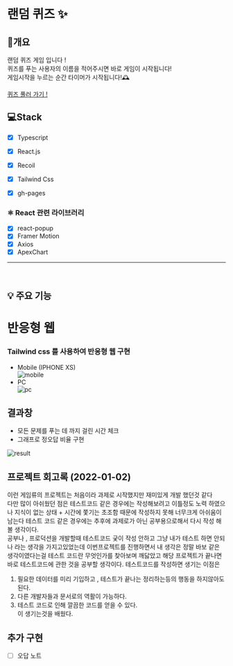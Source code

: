 # 랜덤 퀴즈 ✨

## 📖개요
랜덤 퀴즈 게임 입니다 !<br />
퀴즈를 푸는 사용자의 이름을 적어주시면 바로 게임이 시작됩니다!<br />
게임시작을 누르는 순간 타이머가 시작됩니다!🕰<br />


[퀴즈 풀러 가기 !](https://seung-gumon.github.io/quiz-app-front/)



## 💻Stack
- [X] Typescript
- [X] React.js
- [X] Recoil
- [X] Tailwind Css
- [X] gh-pages


### ⚛️ React 관련 라이브러리
- [X] react-popup
- [X] Framer Motion
- [X] Axios
- [X] ApexChart

<hr />
<br />

## 💡 주요 기능
# 반응형 웹
### Tailwind css 를 사용하여 반응형 웹 구현
- Mobile (IPHONE XS)
   <br />
   ![mobile](https://user-images.githubusercontent.com/64651532/147872243-f503d303-1c6f-41c4-8ea8-9b435a1986ad.jpg)
- PC
  <br />
  ![pc](https://user-images.githubusercontent.com/64651532/147872284-2b3405c7-10c6-4de0-a602-c8f64ed17b2f.png)




## 결과창
- 모든 문제를 푸는 데 까지 걸린 시간 체크
- 그래프로 정오답 비율 구현

![result](https://user-images.githubusercontent.com/64651532/147872381-130fe875-b494-421e-9a26-babd686ce195.png)



## 프로젝트 회고록 (2022-01-02)
이런 게임류의 프로젝트는 처음이라 과제로 시작했지만 재미있게 개발 했던것 같다<br/>
다만 많이 아쉬웠던 점은 테스트코드 같은 경우에는 작성해보려고 이틀정도 노력 하였으나 지식이 없는 상태 + 시간에 쫓기는 초조함 때문에 작성하지 못해 너무크게 아쉬움이 남는다
테스트 코드 같은 경우에는 추후에 과제로가 아닌 공부용으로해서 다시 작성 해볼 생각이다.<br/>
공부나 , 프로덕션을 개발할때 테스트코드 궂이 작성 안하고 그냥 내가 테스트 하면 안되나 라는 생각을 가지고있었는데 이번프로젝트를 진행하면서 내 생각은 정말 바보 같은 생각이였다는걸 테스트 코드란 무엇인가를 찾아보며 깨닳았고
해당 프로젝트가 끝나면 바로 테스트코드에 관한 것을 공부할 생각이다.
테스트코드를 작성하면 생기는 이점은 <br/>
1. 필요한 데이터를 미리 기입하고 , 테스트가 끝나는 정리하는등의 행동을 하지않아도 된다.
2. 다른 개발자들과 문서로의 역활이 가능하다.
3. 테스트 코드로 인해 깔끔한 코드를 얻을 수 있다. <br/>
이 생기는것을 배웠다.

## 추가 구현
- [ ] 오답 노트